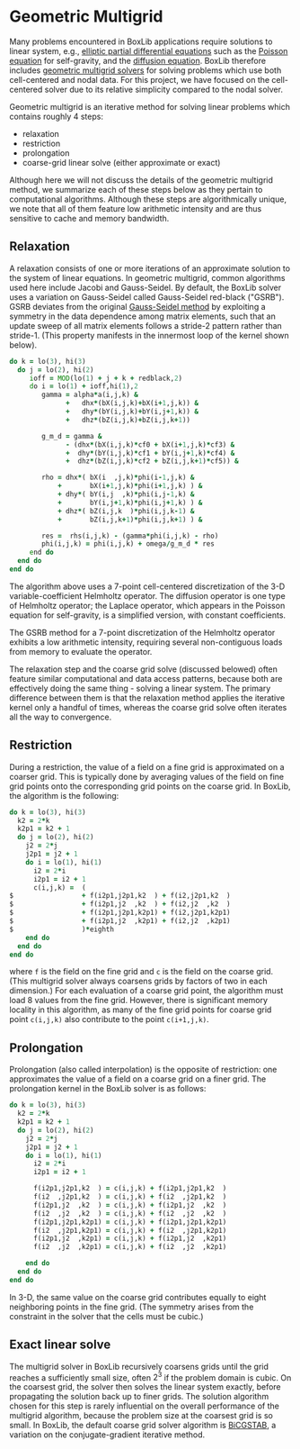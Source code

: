 # Geometric Multigrid

Many problems encountered in BoxLib applications require solutions to linear
system, e.g., [elliptic partial differential equations](https://en.wikipedia.org/wiki/Elliptic_partial_differential_equation) such as the [Poisson
equation](https://en.wikipedia.org/wiki/Poisson%27s_equation) for self-gravity, and the [diffusion equation](https://en.wikipedia.org/wiki/Diffusion_equation). BoxLib therefore
includes [geometric multigrid solvers](https://en.wikipedia.org/wiki/Multigrid_method) for solving problems which use both
cell-centered and nodal data. For this project, we have focused on the
cell-centered solver due to its relative simplicity compared to the nodal
solver.

Geometric multigrid is an iterative method for solving linear problems which
contains roughly 4 steps:

  * relaxation
  * restriction
  * prolongation
  * coarse-grid linear solve (either approximate or exact)

Although here we will not discuss the details of the geometric multigrid
method, we summarize each of these steps below as they pertain to computational
algorithms. Although these steps are algorithmically unique, we note that all
of them feature low arithmetic intensity and are thus sensitive to cache and
memory bandwidth.

## Relaxation

A relaxation consists of one or more iterations of an approximate solution to
the system of linear equations. In geometric multigrid, common algorithms used
here include Jacobi and Gauss-Seidel. By default, the BoxLib solver uses a
variation on Gauss-Seidel called Gauss-Seidel red-black ("GSRB"). GSRB deviates
from the original [Gauss-Seidel method](https://en.wikipedia.org/wiki/Gauss–Seidel_method) by exploiting a symmetry in the data
dependence among matrix elements, such that an update sweep of all matrix
elements follows a stride-2 pattern rather than stride-1. (This property
manifests in the innermost loop of the kernel shown below).

```fortran
do k = lo(3), hi(3)
  do j = lo(2), hi(2)
     ioff = MOD(lo(1) + j + k + redblack,2)
     do i = lo(1) + ioff,hi(1),2
        gamma = alpha*a(i,j,k) &
              +   dhx*(bX(i,j,k)+bX(i+1,j,k)) &
              +   dhy*(bY(i,j,k)+bY(i,j+1,k)) &
              +   dhz*(bZ(i,j,k)+bZ(i,j,k+1))

        g_m_d = gamma &
              - (dhx*(bX(i,j,k)*cf0 + bX(i+1,j,k)*cf3) &
              +  dhy*(bY(i,j,k)*cf1 + bY(i,j+1,k)*cf4) &
              +  dhz*(bZ(i,j,k)*cf2 + bZ(i,j,k+1)*cf5)) &

        rho = dhx*( bX(i  ,j,k)*phi(i-1,j,k) &
            +       bX(i+1,j,k)*phi(i+1,j,k) ) &
            + dhy*( bY(i,j  ,k)*phi(i,j-1,k) &
            +       bY(i,j+1,k)*phi(i,j+1,k) ) &
            + dhz*( bZ(i,j,k  )*phi(i,j,k-1) &
            +       bZ(i,j,k+1)*phi(i,j,k+1) ) &

        res =  rhs(i,j,k) - (gamma*phi(i,j,k) - rho)
        phi(i,j,k) = phi(i,j,k) + omega/g_m_d * res
     end do
  end do
end do
```

The algorithm above uses a 7-point cell-centered discretization of the 3-D
variable-coefficient Helmholtz operator. The diffusion operator is one type of
Helmholtz operator; the Laplace operator, which appears in the Poisson equation
for self-gravity, is a simplified version, with constant coefficients.

The GSRB method for a 7-point discretization of the Helmholtz operator exhibits
a low arithmetic intensity, requiring several non-contiguous loads from memory
to evaluate the operator.

The relaxation step and the coarse grid solve (discussed belowed) often feature
similar computational and data access patterns, because both are effectively
doing the same thing - solving a linear system. The primary difference between
them is that the relaxation method applies the iterative kernel only a handful
of times, whereas the coarse grid solve often iterates all the way to
convergence.

## Restriction

During a restriction, the value of a field on a fine grid is approximated on a
coarser grid. This is typically done by averaging values of the field on fine
grid points onto the corresponding grid points on the coarse grid. In BoxLib,
the algorithm is the following:

```fortran
do k = lo(3), hi(3)
  k2 = 2*k
  k2p1 = k2 + 1
  do j = lo(2), hi(2)
    j2 = 2*j
    j2p1 = j2 + 1
    do i = lo(1), hi(1)
      i2 = 2*i
      i2p1 = i2 + 1
      c(i,j,k) =  (
$                 + f(i2p1,j2p1,k2  ) + f(i2,j2p1,k2  )
$                 + f(i2p1,j2  ,k2  ) + f(i2,j2  ,k2  )
$                 + f(i2p1,j2p1,k2p1) + f(i2,j2p1,k2p1)
$                 + f(i2p1,j2  ,k2p1) + f(i2,j2  ,k2p1)
$                 )*eighth
    end do
  end do
end do
```

where `f` is the field on the fine grid and `c` is the field on the coarse
grid. (This multigrid solver always coarsens grids by factors of two in each
dimension.) For each evaluation of a coarse grid point, the algorithm must load
8 values from the fine grid. However, there is significant memory locality in
this algorithm, as many of the fine grid points for coarse grid point
`c(i,j,k)` also contribute to the point `c(i+1,j,k)`.

## Prolongation

Prolongation (also called interpolation) is the opposite of restriction: one
approximates the value of a field on a coarse grid on a finer grid. The
prolongation kernel in the BoxLib solver is as follows:
```fortran
do k = lo(3), hi(3)
  k2 = 2*k
  k2p1 = k2 + 1
  do j = lo(2), hi(2)
    j2 = 2*j
    j2p1 = j2 + 1
    do i = lo(1), hi(1)
      i2 = 2*i
      i2p1 = i2 + 1

      f(i2p1,j2p1,k2  ) = c(i,j,k) + f(i2p1,j2p1,k2  )
      f(i2  ,j2p1,k2  ) = c(i,j,k) + f(i2  ,j2p1,k2  )
      f(i2p1,j2  ,k2  ) = c(i,j,k) + f(i2p1,j2  ,k2  )
      f(i2  ,j2  ,k2  ) = c(i,j,k) + f(i2  ,j2  ,k2  )
      f(i2p1,j2p1,k2p1) = c(i,j,k) + f(i2p1,j2p1,k2p1)
      f(i2  ,j2p1,k2p1) = c(i,j,k) + f(i2  ,j2p1,k2p1)
      f(i2p1,j2  ,k2p1) = c(i,j,k) + f(i2p1,j2  ,k2p1)
      f(i2  ,j2  ,k2p1) = c(i,j,k) + f(i2  ,j2  ,k2p1)

    end do
  end do
end do
```

In 3-D, the same value on the coarse grid contributes equally to eight
neighboring points in the fine grid. (The symmetry arises from the constraint
in the solver that the cells must be cubic.)

## Exact linear solve

The multigrid solver in BoxLib recursively coarsens grids until the grid
reaches a sufficiently small size, often $2^3$ if the problem domain is cubic.
On the coarsest grid, the solver then solves the linear system exactly, before
propagating the solution back up to finer grids. The solution algorithm chosen
for this step is rarely influential on the overall performance of the multigrid
algorithm, because the problem size at the coarsest grid is so small. In
BoxLib, the default coarse grid solver algorithm is [BiCGSTAB](https://en.wikipedia.org/wiki/Biconjugate_gradient_stabilized_method), a variation on
the conjugate-gradient iterative method.
